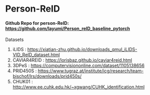 # Person-ReID

#### Github Repo for person-ReID: https://github.com/layumi/Person_reID_baseline_pytorch

Datasets
1) iLIDS : https://xiatian-zhu.github.io/downloads_qmul_iLIDS-VID_ReID_dataset.html
2) CAVIAR4REID : https://lorisbaz.github.io/caviar4reid.html
3) 3DPeS : https://computervisiononline.com/dataset/1105138656
4) PRID450S : https://www.tugraz.at/institute/icg/research/team-bischof/lrs/downloads/prid450s/
5) CHUK01 : http://www.ee.cuhk.edu.hk/~xgwang/CUHK_identification.html 
